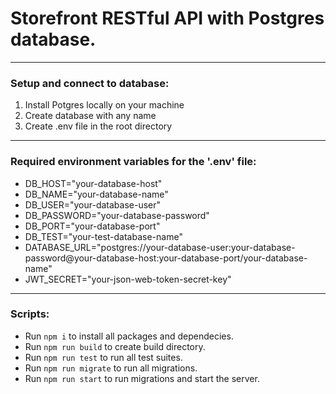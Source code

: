 # Storefront RESTful API with Postgres database.

<hr>

### Setup and connect to database:
1. Install Potgres locally on your machine
2. Create database with any name
3. Create .env file in the root directory

<hr>

### Required environment variables for the '.env' file:
- DB_HOST="your-database-host"
- DB_NAME="your-database-name"
- DB_USER="your-database-user"
- DB_PASSWORD="your-database-password"
- DB_PORT="your-database-port"
- DB_TEST="your-test-database-name"
- DATABASE_URL="postgres://your-database-user:your-database-password@your-database-host:your-database-port/your-database-name"
- JWT_SECRET="your-json-web-token-secret-key"

<hr>

###  Scripts:
- Run `npm i` to install all packages and dependecies.
- Run `npm run build` to create build directory.
- Run `npm run test` to run all test suites.
- Run `npm run migrate` to run all migrations.
- Run `npm run start` to run migrations and start the server.